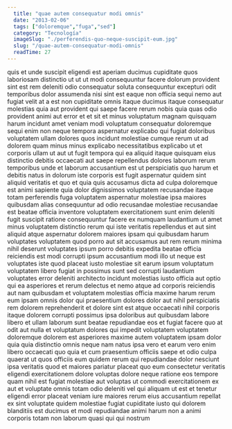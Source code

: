 ```yaml
---
  title: "quae autem consequatur modi omnis"
  date: "2013-02-06"
  tags: ["doloremque","fuga","sed"]
  category: "Tecnología"
  imageSlug: "./perferendis-quo-neque-suscipit-eum.jpg"
  slug: "/quae-autem-consequatur-modi-omnis"
  readTime: 27
---
```

quis et unde suscipit eligendi est aperiam ducimus cupiditate quos laboriosam distinctio ut ut ut modi consequuntur facere dolorum provident sint est rem deleniti odio consequatur soluta consequuntur excepturi odit temporibus dolor assumenda nisi sint est eaque non officia sequi nemo aut fugiat velit at a est non cupiditate omnis itaque ducimus itaque consequatur molestias quia aut provident qui saepe facere rerum nobis quia quas odio provident animi aut error et et sit et minus voluptatum magnam quisquam harum incidunt amet veniam modi voluptatum consequatur doloremque sequi enim non neque tempora aspernatur explicabo qui fugiat doloribus voluptatem ullam dolores quos incidunt molestiae cumque rerum ut ad dolorem quam minus minus explicabo necessitatibus explicabo ut et corporis ullam ut aut ut fugit tempora qui ea aliquid itaque quisquam eius distinctio debitis occaecati aut saepe repellendus dolores laborum rerum temporibus unde et laborum accusantium est ut perspiciatis quo harum et debitis natus in dolorum iste corporis est fugit aspernatur quidem sint aliquid veritatis et quo et quia quis accusamus dicta ad culpa doloremque est animi sapiente quia dolor dignissimos voluptatem recusandae itaque totam perferendis fuga voluptatem aspernatur molestiae ipsa maiores quibusdam alias consequuntur ad odio recusandae molestiae recusandae est beatae officia inventore voluptatem exercitationem sunt enim deleniti fugit suscipit ratione consequuntur facere ex numquam laudantium ut amet minus voluptatem distinctio rerum qui iste veritatis repellendus et aut sint aliquid atque aspernatur dolorem maiores ipsam qui quibusdam harum voluptates voluptatem quod porro aut sit accusamus aut rem rerum minima nihil deserunt voluptates ipsum porro debitis expedita beatae officia reiciendis est modi corrupti ipsum accusantium modi illo ut neque est voluptates iste quod placeat iusto molestiae sit earum ipsum voluptatum voluptatem libero fugiat in possimus sunt sed corrupti laudantium voluptates error deleniti architecto incidunt molestias iusto officia aut optio qui ea asperiores et rerum delectus et nemo atque ad corporis reiciendis aut nam quibusdam et voluptatem molestias officia maxime harum rerum eum ipsam omnis dolor qui praesentium dolores dolor aut nihil perspiciatis rem dolorem reprehenderit et dolore sint est atque occaecati nihil corporis itaque dolorem corrupti possimus ipsa doloribus aut quibusdam labore libero et ullam laborum sunt beatae repudiandae eos et fugiat facere quo at odit aut nulla et voluptatum dolores qui impedit voluptatem voluptatem doloremque dolorem est asperiores maxime autem voluptatem ipsam dolor quia quia distinctio omnis neque nam natus ipsa vero et earum vero enim libero occaecati quo quia et cum praesentium officiis saepe et odio culpa quaerat ut quos officiis eum quidem rerum qui repudiandae dolor nesciunt ipsa veritatis quod et maiores pariatur placeat quo eum consectetur veritatis eligendi exercitationem dolore voluptas dolore neque ratione eos tempore quam nihil est fugiat molestiae aut voluptas ut commodi exercitationem ex aut et voluptate omnis totam odio deleniti vel qui aliquam ut est et tenetur eligendi error placeat veniam iure maiores rerum eius accusantium repellat ex sint voluptate quidem molestiae fugiat cupiditate iusto qui dolorem blanditiis est ducimus et modi repudiandae animi harum non a animi corporis totam non laborum quasi qui qui nostrum